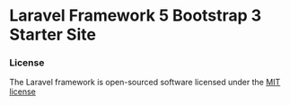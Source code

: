 # Laravel Framework 5  Bootstrap 3 Starter Site


### License

The Laravel framework is open-sourced software licensed under the [MIT license](http://opensource.org/licenses/MIT)
